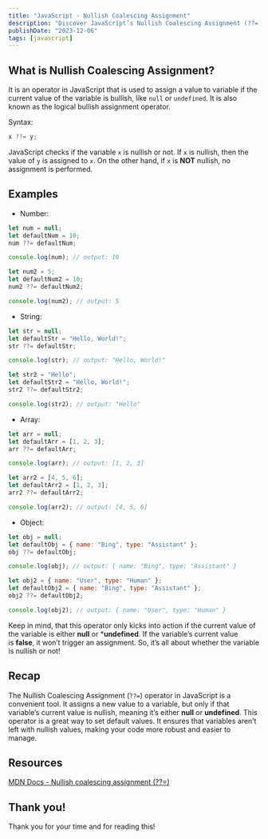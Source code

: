 ```yaml
---
title: "JavaScript - Nullish Coalescing Assignment"
description: "Discover JavaScript’s Nullish Coalescing Assignment (??=) operator. Learn its use in assigning default values and ensuring non-nullish variables."
publishDate: "2023-12-06"
tags: [javascript]
---
```


## What is Nullish Coalescing Assignment?

It is an operator in JavaScript that is used to assign a value to variable if the current value of the variable is bullish, like `null` or `undefined`. It is also known as the logical bullish assignment operator.

Syntax:

```js
x ??= y;
```

JavaScript checks if the variable `x` is nullish or not. If `x` is nullish, then the value of `y` is assigned to `x`. On the other hand, if `x` is **NOT** nullish, no assignment is performed.

## Examples

- Number:

```js
let num = null;
let defaultNum = 10;
num ??= defaultNum;

console.log(num); // output: 10

let num2 = 5;
let defaultNum2 = 10;
num2 ??= defaultNum2;

console.log(num2); // output: 5
```

- String:

```js
let str = null;
let defaultStr = "Hello, World!";
str ??= defaultStr;

console.log(str); // output: "Hello, World!"

let str2 = "Hello";
let defaultStr2 = "Hello, World!";
str2 ??= defaultStr2;

console.log(str2); // output: "Hello"
```

- Array:

```js
let arr = null;
let defaultArr = [1, 2, 3];
arr ??= defaultArr;

console.log(arr); // output: [1, 2, 3]

let arr2 = [4, 5, 6];
let defaultArr2 = [1, 2, 3];
arr2 ??= defaultArr2;

console.log(arr2); // output: [4, 5, 6]
```

- Object:

```js
let obj = null;
let defaultObj = { name: "Bing", type: "Assistant" };
obj ??= defaultObj;

console.log(obj); // output: { name: "Bing", type: "Assistant" }

let obj2 = { name: "User", type: "Human" };
let defaultObj2 = { name: "Bing", type: "Assistant" };
obj2 ??= defaultObj2;

console.log(obj2); // output: { name: "User", type: "Human" }
```

Keep in mind, that this operator only kicks into action if the current value of the variable is either **null** or ***undefined**. If the variable’s current value is **false**, it won’t trigger an assignment. So, it’s all about whether the variable is nullish or not!

## Recap

The Nullish Coalescing Assignment (`??=`) operator in JavaScript is a convenient tool. It assigns a new value to a variable, but only if that variable’s current value is nullish, meaning it’s either **null** or **undefined**. This operator is a great way to set default values. It ensures that variables aren’t left with nullish values, making your code more robust and easier to manage.

## Resources

[MDN Docs - Nullish coalescing assignment (??=)](https://developer.mozilla.org/en-US/docs/Web/JavaScript/Reference/Operators/Nullish_coalescing_assignment)

## Thank you!

Thank you for your time and for reading this!
